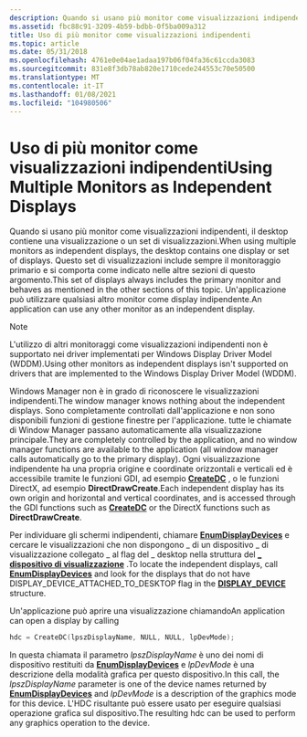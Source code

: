 ```yaml
---
description: Quando si usano più monitor come visualizzazioni indipendenti, il desktop contiene una visualizzazione o un set di visualizzazioni.
ms.assetid: fbc88c91-3209-4b59-bdbb-0f5ba009a312
title: Uso di più monitor come visualizzazioni indipendenti
ms.topic: article
ms.date: 05/31/2018
ms.openlocfilehash: 4761e0e04ae1adaa197b06f04fa36c61ccda3083
ms.sourcegitcommit: 831e8f3db78ab820e1710cede244553c70e50500
ms.translationtype: MT
ms.contentlocale: it-IT
ms.lasthandoff: 01/08/2021
ms.locfileid: "104980506"
---
```

# <a name="using-multiple-monitors-as-independent-displays"></a><span data-ttu-id="f714f-103">Uso di più monitor come visualizzazioni indipendenti</span><span class="sxs-lookup"><span data-stu-id="f714f-103">Using Multiple Monitors as Independent Displays</span></span>

<span data-ttu-id="f714f-104">Quando si usano più monitor come visualizzazioni indipendenti, il desktop contiene una visualizzazione o un set di visualizzazioni.</span><span class="sxs-lookup"><span data-stu-id="f714f-104">When using multiple monitors as independent displays, the desktop contains one display or set of displays.</span></span> <span data-ttu-id="f714f-105">Questo set di visualizzazioni include sempre il monitoraggio primario e si comporta come indicato nelle altre sezioni di questo argomento.</span><span class="sxs-lookup"><span data-stu-id="f714f-105">This set of displays always includes the primary monitor and behaves as mentioned in the other sections of this topic.</span></span> <span data-ttu-id="f714f-106">Un'applicazione può utilizzare qualsiasi altro monitor come display indipendente.</span><span class="sxs-lookup"><span data-stu-id="f714f-106">An application can use any other monitor as an independent display.</span></span>

> [!Note]  
> <span data-ttu-id="f714f-107">L'utilizzo di altri monitoraggi come visualizzazioni indipendenti non è supportato nei driver implementati per Windows Display Driver Model (WDDM).</span><span class="sxs-lookup"><span data-stu-id="f714f-107">Using other monitors as independent displays isn't supported on drivers that are implemented to the Windows Display Driver Model (WDDM).</span></span>

 

<span data-ttu-id="f714f-108">Windows Manager non è in grado di riconoscere le visualizzazioni indipendenti.</span><span class="sxs-lookup"><span data-stu-id="f714f-108">The window manager knows nothing about the independent displays.</span></span> <span data-ttu-id="f714f-109">Sono completamente controllati dall'applicazione e non sono disponibili funzioni di gestione finestre per l'applicazione. tutte le chiamate di Window Manager passano automaticamente alla visualizzazione principale.</span><span class="sxs-lookup"><span data-stu-id="f714f-109">They are completely controlled by the application, and no window manager functions are available to the application (all window manager calls automatically go to the primary display).</span></span> <span data-ttu-id="f714f-110">Ogni visualizzazione indipendente ha una propria origine e coordinate orizzontali e verticali ed è accessibile tramite le funzioni GDI, ad esempio [**CreateDC**](/windows/desktop/api/Wingdi/nf-wingdi-createdca) , o le funzioni DirectX, ad esempio **DirectDrawCreate**.</span><span class="sxs-lookup"><span data-stu-id="f714f-110">Each independent display has its own origin and horizontal and vertical coordinates, and is accessed through the GDI functions such as [**CreateDC**](/windows/desktop/api/Wingdi/nf-wingdi-createdca) or the DirectX functions such as **DirectDrawCreate**.</span></span>

<span data-ttu-id="f714f-111">Per individuare gli schermi indipendenti, chiamare [**EnumDisplayDevices**](/windows/desktop/api/Winuser/nf-winuser-enumdisplaydevicesa) e cercare le visualizzazioni che non dispongono \_ di un dispositivo \_ di visualizzazione collegato \_ al flag del \_ desktop nella struttura del [**\_ dispositivo di visualizzazione**](/windows/desktop/api/Wingdi/ns-wingdi-display_devicea) .</span><span class="sxs-lookup"><span data-stu-id="f714f-111">To locate the independent displays, call [**EnumDisplayDevices**](/windows/desktop/api/Winuser/nf-winuser-enumdisplaydevicesa) and look for the displays that do not have DISPLAY\_DEVICE\_ATTACHED\_TO\_DESKTOP flag in the [**DISPLAY\_DEVICE**](/windows/desktop/api/Wingdi/ns-wingdi-display_devicea) structure.</span></span>

<span data-ttu-id="f714f-112">Un'applicazione può aprire una visualizzazione chiamando</span><span class="sxs-lookup"><span data-stu-id="f714f-112">An application can open a display by calling</span></span>


```C++
hdc = CreateDC(lpszDisplayName, NULL, NULL, lpDevMode);
```



<span data-ttu-id="f714f-113">In questa chiamata il parametro *lpszDisplayName* è uno dei nomi di dispositivo restituiti da [**EnumDisplayDevices**](/windows/desktop/api/Winuser/nf-winuser-enumdisplaydevicesa) e *lpDevMode* è una descrizione della modalità grafica per questo dispositivo.</span><span class="sxs-lookup"><span data-stu-id="f714f-113">In this call, the *lpszDisplayName* parameter is one of the device names returned by [**EnumDisplayDevices**](/windows/desktop/api/Winuser/nf-winuser-enumdisplaydevicesa) and *lpDevMode* is a description of the graphics mode for this device.</span></span> <span data-ttu-id="f714f-114">L'HDC risultante può essere usato per eseguire qualsiasi operazione grafica sul dispositivo.</span><span class="sxs-lookup"><span data-stu-id="f714f-114">The resulting hdc can be used to perform any graphics operation to the device.</span></span>

 

 



